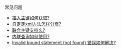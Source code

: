常见问题

* [插入主键如何获取?]()
* [自定定xml方法怎样分页?]()
* [联合主键支持么?]()
* [内联查询如何使用?]()
* [Invalid bound statement (not found) 错误如何解决?]()
